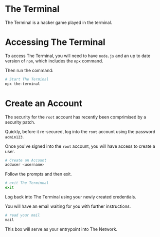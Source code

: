 # The Terminal

The Terminal is a hacker game played in the terminal.

# Accessing The Terminal

To access The Terminal, you will need to have `node.js` and an up to date version of `npm`, which includes the `npx` command.

Then run the command:

```bash
# Start The Terminal
npx the-terminal
```

# Create an Account

The security for the `root` account has recently been comprimised by a security patch.

Quickly, before it re-secured, log into the `root` account using the password `admin123`.

Once you've signed into the `root` account, you will have access to create a user.

```bash
# Create an Account
adduser <username>
```

Follow the prompts and then exit.

```bash
# exit The Terminnal
exit
```

Log back into The Terminal using your newly created credentials.

You will have an email waiting for you with further instructions.

```bash
# read your mail
mail
```

This box will serve as your entrypoint into The Network.
